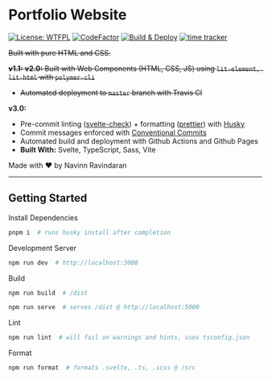 # Portfolio Website

[![License: WTFPL](https://img.shields.io/badge/License-WTFPL-brightgreen.svg)](http://www.wtfpl.net/about/) [![CodeFactor](https://www.codefactor.io/repository/github/navn-r/navn-r.github.io/badge/develop)](https://www.codefactor.io/repository/github/navn-r/navn-r.github.io/overview/develop) [![Build & Deploy](https://github.com/navn-r/navn-r.github.io/actions/workflows/main.yml/badge.svg?branch=develop)](https://github.com/navn-r/navn-r.github.io/actions/workflows/main.yml)  [![time tracker](https://wakatime.com/badge/github/navn-r/navn-r.github.io.svg)](https://wakatime.com/badge/github/navn-r/navn-r.github.io)

~~Built with pure HTML and CSS.~~  

~~**v1.1:** **v2.0:** Built with Web Components (HTML, CSS, JS) using `lit-element, lit-html` with `polymer-cli`~~
  - ~~Automated deployment to `master` branch with Travis CI~~


**v3.0:**
  - Pre-commit linting ([svelte-check](https://github.com/sveltejs/language-tools/tree/master/packages/svelte-check)) + formatting ([prettier](https://prettier.io/)) with [Husky](https://typicode.github.io/husky)
  - Commit messages enforced with [Conventional Commits](https://www.conventionalcommits.org/)
  - Automated build and deployment with Github Actions and Github Pages
  - **Built With:** Svelte, TypeScript, Sass, Vite

Made with ❤️ by Navinn Ravindaran

---

## Getting Started

Install Dependencies
```sh
pnpm i  # runs husky install after completion
```

Development Server
```sh
npm run dev  # http://localhost:3000
```

Build
```sh
npm run build  # /dist

npm run serve  # serves /dist @ http://localhost:5000
```

Lint
```sh
npm run lint  # will fail on warnings and hints, uses tsconfig.json
```

Format
```sh
npm run format  # formats .svelte, .ts, .scss @ /src
```
